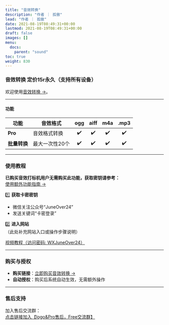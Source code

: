 ```yaml
---
title: "音效转换"
description: "作者 ｜ 孤傲"
lead: "作者 ｜ 孤傲"
date: 2021-08-19T08:49:31+00:00
lastmod: 2021-08-19T08:49:31+00:00
draft: false
images: []
menu:
  docs:
    parent: "sound"
toc: true
weight: 830
---
```


### 音效转换 定价15r永久（支持所有设备）

欢迎使用[音效转换 →](/docs/extra_service/sound/SoudCover/)。

---

#### 功能

| 功能          | 音效格式          | ogg | aiff | m4a | .mp3 |
|---------------|--------------------|:----------:|:----------:|:--------------:|:--------------:|
| **Pro**       | 音效格式转换 | ✔️         | ✔️         | ✔️             | ✔️             |
| **批量转换**       | 最大一次性20个 | ✔️         | ✔️         | ✔️             | ✔️             |

---

### 使用教程  

**已购买音效打标机用户无需购买此功能，获取密钥请参考：**  
[使用额外功能指南 →](/docs/mark_user/general/useextraservice/)  

1️⃣ **获取卡密密钥**  

- 微信关注公众号“JuneOver24”  
- 发送关键词“卡密登录”  

2️⃣ **进入网站**  
（此处补充网站入口或操作步骤说明）

[视频教程（访问密码: WXJuneOver24）](https://url69.ctfile.com/d/22031369-65046580-3246ae?p=WXJuneOver24)

---

### 购买与授权  

- **购买链接**：[立即购买音效转换 →](https://shop.gushao.club/buy/20)  
- **自动授权**：购买后系统自动生效，无需额外操作  

---

### 售后支持  

加入售后交流群：  
[点击链接加入【logo&Pro售后，Free交流群】](https://qm.qq.com/q/BrPUdXGm6Q)
